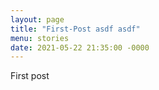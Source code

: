 ```yaml
---
layout: page
title: "First-Post asdf asdf"
menu: stories
date: 2021-05-22 21:35:00 -0000
---
```


First post
